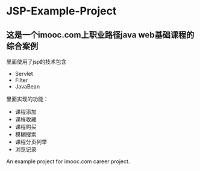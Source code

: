 # JSP-Example-Project
## 这是一个imooc.com上职业路径java web基础课程的综合案例
里面使用了jsp的技术包含
- Servlet
- Filter
- JavaBean

里面实现的功能：
- 课程添加
- 课程收藏
- 课程购买
- 模糊搜索
- 课程分页列举
- 浏览记录

An example project for imooc.com career project. 
